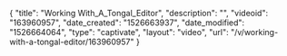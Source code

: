 {
    "title": "Working With_A_Tongal_Editor",
    "description": "",
    "videoid": "163960957",
    "date_created": "1526663937",
    "date_modified": "1526664064",
    "type": "captivate",
    "layout": "video",
    "url": "\/v\/working-with-a-tongal-editor\/163960957"
}
